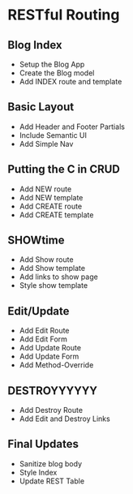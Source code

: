 



# RESTful Routing

## Blog Index

*   Setup the Blog App
*   Create the Blog model
*   Add INDEX route and template

## Basic Layout

*   Add Header and Footer Partials
*   Include Semantic UI
*   Add Simple Nav

## Putting the C in CRUD

*   Add NEW route
*   Add NEW template
*   Add CREATE route
*   Add CREATE template

## SHOWtime

*   Add Show route
*   Add Show template
*   Add links to show page
*   Style show template

## Edit/Update

*   Add Edit Route
*   Add Edit Form
*   Add Update Route
*   Add Update Form
*   Add Method-Override

## DESTROYYYYYY

*   Add Destroy Route
*   Add Edit and Destroy Links

## Final Updates

*   Sanitize blog body
*   Style Index
*   Update REST Table
